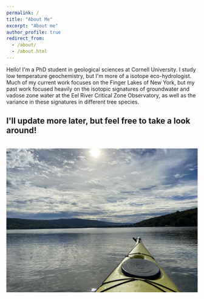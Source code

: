 ```yaml
---
permalink: /
title: "About Me"
excerpt: "About me"
author_profile: true
redirect_from: 
  - /about/
  - /about.html
---
```


Hello! I'm a PhD student in geological sciences at Cornell University. I study low temperature geochemistry, but I'm more of a isotope eco-hydrologist. Much of my current work focuses on the Finger Lakes of New York, but my past work focused heavily on the isotopic signatures of groundwater and vadose zone water at the Eel River Critical Zone Observatory, as well as the variance in these signatures in different tree species. 

I'll update more later, but feel free to take a look around!
---
<br/><img src='/images/otisco_kayak.JPG'>